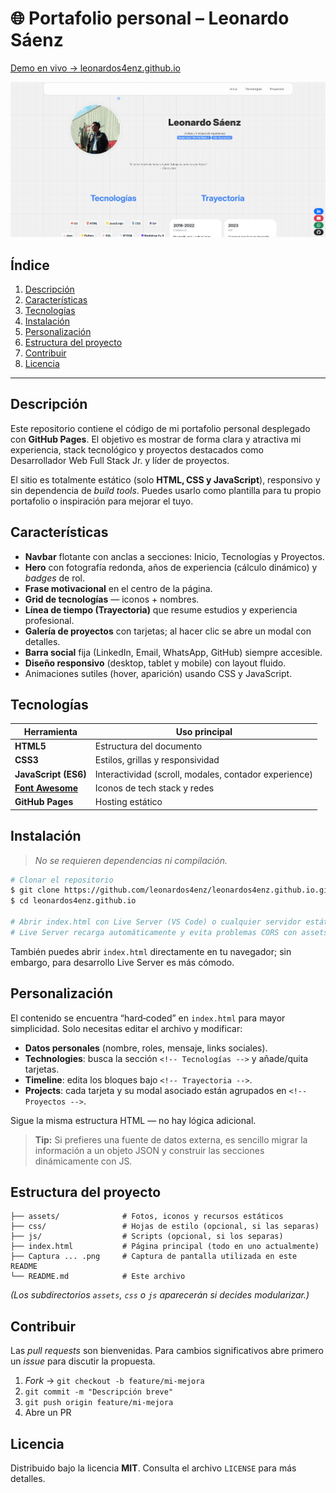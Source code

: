# 🌐 Portafolio personal – Leonardo Sáenz

[Demo en vivo → leonardos4enz.github.io](https://leonardos4enz.github.io/)

![Captura](Captura%20de%20pantalla%202025-07-12%20143023.png)

## Índice

1. [Descripción](#descripción)
2. [Características](#características)
3. [Tecnologías](#tecnologías)
4. [Instalación](#instalación)
5. [Personalización](#personalización)
6. [Estructura del proyecto](#estructura-del-proyecto)
7. [Contribuir](#contribuir)
8. [Licencia](#licencia)

---

## Descripción

Este repositorio contiene el código de mi portafolio personal desplegado con **GitHub Pages**. El objetivo es mostrar de forma clara y atractiva mi experiencia, stack tecnológico y proyectos destacados como Desarrollador Web Full Stack Jr. y líder de proyectos.

El sitio es totalmente estático (solo **HTML, CSS y JavaScript**), responsivo y sin dependencia de *build tools*. Puedes usarlo como plantilla para tu propio portafolio o inspiración para mejorar el tuyo.

## Características

* **Navbar** flotante con anclas a secciones: Inicio, Tecnologías y Proyectos.
* **Hero** con fotografía redonda, años de experiencia (cálculo dinámico) y *badges* de rol.
* **Frase motivacional** en el centro de la página.
* **Grid de tecnologías** — iconos + nombres.
* **Línea de tiempo (Trayectoria)** que resume estudios y experiencia profesional.
* **Galería de proyectos** con tarjetas; al hacer clic se abre un modal con detalles.
* **Barra social** fija (LinkedIn, Email, WhatsApp, GitHub) siempre accesible.
* **Diseño responsivo** (desktop, tablet y mobile) con layout fluido.
* Animaciones sutiles (hover, aparición) usando CSS y JavaScript.

## Tecnologías

| Herramienta                                  | Uso principal                                         |
| -------------------------------------------- | ----------------------------------------------------- |
| **HTML5**                                    | Estructura del documento                              |
| **CSS3**                                     | Estilos, grillas y responsividad                      |
| **JavaScript (ES6)**                         | Interactividad (scroll, modales, contador experience) |
| **[Font Awesome](https://fontawesome.com/)** | Iconos de tech stack y redes                          |
| **GitHub Pages**                             | Hosting estático                                      |

## Instalación

> *No se requieren dependencias ni compilación.*

```bash
# Clonar el repositorio
$ git clone https://github.com/leonardos4enz/leonardos4enz.github.io.git
$ cd leonardos4enz.github.io

# Abrir index.html con Live Server (VS Code) o cualquier servidor estático
# Live Server recarga automáticamente y evita problemas CORS con assets remotos.
```

También puedes abrir `index.html` directamente en tu navegador; sin embargo, para desarrollo Live Server es más cómodo.

## Personalización

El contenido se encuentra “hard‑coded” en `index.html` para mayor simplicidad. Solo necesitas editar el archivo y modificar:

* **Datos personales** (nombre, roles, mensaje, links sociales).
* **Technologies**: busca la sección `<!-- Tecnologías -->` y añade/quita tarjetas.
* **Timeline**: edita los bloques bajo `<!-- Trayectoria -->`.
* **Projects**: cada tarjeta y su modal asociado están agrupados en `<!-- Proyectos -->`.

Sigue la misma estructura HTML — no hay lógica adicional.

> **Tip:** Si prefieres una fuente de datos externa, es sencillo migrar la información a un objeto JSON y construir las secciones dinámicamente con JS.

## Estructura del proyecto

```
├── assets/              # Fotos, iconos y recursos estáticos
├── css/                 # Hojas de estilo (opcional, si las separas)
├── js/                  # Scripts (opcional, si los separas)
├── index.html           # Página principal (todo en uno actualmente)
├── Captura ... .png     # Captura de pantalla utilizada en este README
└── README.md            # Este archivo
```

*(Los subdirectorios `assets`, `css` o `js` aparecerán si decides modularizar.)*

## Contribuir

Las *pull requests* son bienvenidas. Para cambios significativos abre primero un *issue* para discutir la propuesta.

1. *Fork* → `git checkout -b feature/mi-mejora`
2. `git commit -m "Descripción breve"`
3. `git push origin feature/mi-mejora`
4. Abre un PR

## Licencia

Distribuido bajo la licencia **MIT**. Consulta el archivo `LICENSE` para más detalles.

